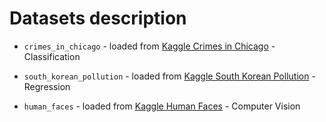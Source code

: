 # Datasets description

* `crimes_in_chicago` - loaded from [Kaggle Crimes in Chicago](https://www.kaggle.com/datasets/currie32/crimes-in-chicago) - Classification

* `south_korean_pollution` - loaded from [Kaggle South Korean Pollution](https://www.kaggle.com/datasets/calebreigada/south-korean-pollution?select=south-korean-pollution-data.csv) - Regression

* `human_faces` - loaded from [Kaggle Human Faces](https://www.kaggle.com/datasets/ashwingupta3012/human-faces) - Computer Vision